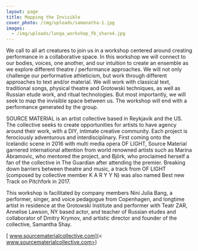 ```yaml
---
layout: page
title: Mapping the Invisible
cover_photo: /img/uploads/samanatha-1.jpg
images:
  - /img/uploads/lunga_workshop_fb_share4.jpg
---
```

We call to all art creatures to join us in a workshop centered around creating performance in a collaborative space. In this workshop we will connect to our bodies, voices, one another, and our intuition to create an ensemble as we explore different theatre / performance approaches. We will not only challenge our performative athleticism, but work through different approaches to text and/or material.  We will work with classical text, traditional songs, physical theatre and Grotowski techniques, as well as Russian etude work, and ritual technologies. But most importantly, we will seek to map the invisible space between us. The workshop will end with a performance generated by the group.



SOURCE MATERIAL is an artist collective  based in Reykjavik and the US. The collective seeks to create opportunities for artists to have agency around their work, with a DIY, intimate creative community. Each project is ferociously adventurous and interdisciplinary. First coming onto the Icelandic scene in 2016 with multi media opera OF LIGHT, Source Material garnered international attention from world renowned artists such as Marina Abramovic, who mentored the project, and Björk, who proclaimed herself a fan of the collective in The Guardian after attending the premier. Breaking down barriers between theatre and music, a track from OF LIGHT (composed by collective member K A R Y Y N) was also named Best new Track on Pitchfork in 2017.



This workshop is facilitated by company members Nini Julia Bang, a performer, singer, and voice pedagogue from Copenhagen, and longtime artist in residence at the Grotowski Institute and performer with Teatr ZAR, Annelise Lawson, NY based actor, and teacher of Russian etudes and collaborator of Dmitry Krymov, and artistic director and founder of the collective, Samantha Shay.



[ www.sourcematerialcollective.com](< www.sourcematerialcollective.com>)
